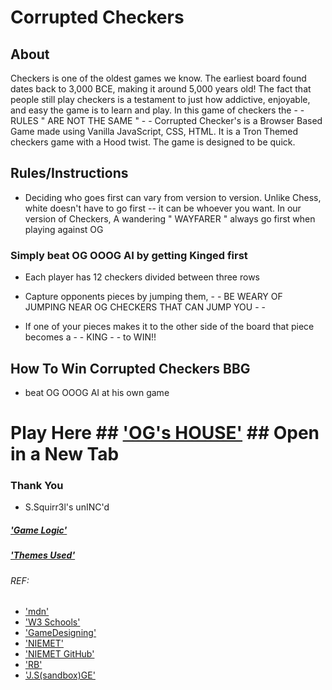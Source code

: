 # Corrupted Checkers 

## About
Checkers is one of the oldest games we know. The earliest board found dates back to 3,000 BCE, making it around 5,000 years old! The fact that people still play checkers is a testament to just how addictive, enjoyable, and easy the game is to learn and play. In this game of checkers the - - RULES " ARE NOT THE SAME " - - 
Corrupted Checker's is a Browser Based Game made using Vanilla JavaScript, CSS, HTML. It is a Tron Themed checkers game with a Hood twist. The game is designed to be quick.

## Rules/Instructions  

- Deciding who goes first can vary from version to version. Unlike Chess, white doesn't have to go first -- it can be whoever you want. In our version of Checkers, A wandering " WAYFARER " always go first when playing against OG

### Simply beat OG OOOG AI by getting Kinged first

-  Each player has 12 checkers divided between three rows 

- Capture opponents pieces by jumping them, - - BE WEARY OF JUMPING NEAR OG CHECKERS THAT CAN JUMP YOU - -
  
- If one of your pieces makes it to the other side of the board that piece becomes a - - KING - - to WIN!!
  
## How To Win Corrupted Checkers BBG
- beat OG OOOG AI at his own game

# Play Here ## ['OG's HOUSE'](https://roguione.github.io/JS-Game-Proj/main.html) ## Open in a New Tab

### Thank You
- S.Squirr3l's unINC'd
##### ['Game Logic'](https://github.com/roguione/JS-Game-Proj/blob/main/Planning/Game_Structure.md) 
##### ['Themes Used'](https://github.com/roguione/JS-Game-Proj/tree/main/imgs)

###### REF: 
  - ['mdn'](https://developer.mozilla.org/en-US/docs/Web/API/Document_Object_Model/Introduction)
  - ['W3 Schools'](https://www.w3schools.com/graphics/default.asp)
  - ['GameDesigning'](https://www.gamedesigning.org/)
  - ['NIEMET'](https://dev.to/niemet0502/how-i-built-a-checkers-game-with-javascript-2hn5)
  - ['NIEMET GitHub'](https://github.com/niemet0502/checkers-game-js)
  - ['RB'](https://github.com/RyanBranco/Checkers)
  - ['J.S(sandbox)GE'](https://codesandbox.io/s/grid-demo-msjfyh)
 



